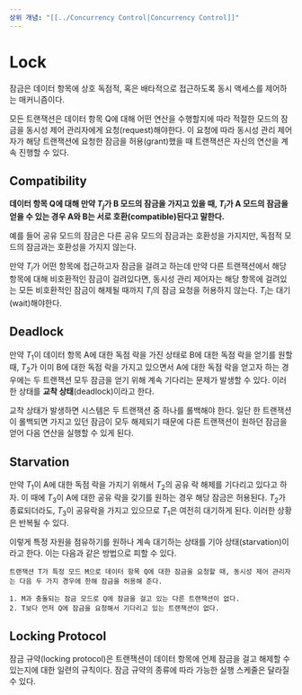 ```yaml
---
상위 개념: "[[../Concurrency Control|Concurrency Control]]"
---
```

# Lock
잠금은 데이터 항목에 상호 독점적, 혹은 배타적으로 접근하도록 동시 액세스를 제어하는 매커니즘이다.

모든 트랜잭션은 데이터 항목 Q에 대해 어떤 연산을 수행할지에 따라 적절한 모드의 잠금을 동시성 제어 관리자에게 요청(request)해야한다. 이 요청에 따라 동시성 관리 제어자가 해당 트랜잭션에 요청한 잠금을 허용(grant)했을 때 트랜잭션은 자신의 연산을 계속 진행할 수 있다.

## Compatibility
**데이터 항목 Q에 대해 만약 $T_j$가 B 모드의 잠금을 가지고 있을 때, $T_i$가 A 모드의 잠금을 얻을 수 있는 경우 A와 B는 서로 호환(compatible)된다고 말한다.**

예를 들어 공유 모드의 잠금은 다른 공유 모드의 잠금과는 호환성을 가지지만, 독점적 모드의 잠금과는 호환성을 가지지 않는다.

만약 $T_i$가 어떤 항목에 접근하고자 잠금을 걸려고 하는데 만약 다른 트랜잭션에서 해당 항목에 대해 비호환적인 잠금이 걸려있다면, 동시성 관리 제어자는 해당 항목에 걸려있는 모든 비호환적인 잠금이 해제될 때까지 $T_i$의 잠금 요청을 허용하지 않는다. $T_i$는 대기(wait)해야한다.

## Deadlock
만약 $T_1$이 데이터 항목 A에 대한 독점 락을 가진 상태로 B에 대한 독점 락을 얻기를 원할 때, $T_2$가 이미 B에 대한 독점 락을 가지고 있으면서 A에 대한 독점 락을 얻고자 하는 경우에는 두 트랜잭션 모두 잠금을 얻기 위해 계속 기다리는 문제가 발생할 수 있다. 이러한 상태를 **교착 상태**(deadlock)이라고 한다.

교착 상태가 발생하면 시스템은 두 트랜잭션 중 하나를 롤백해야 한다. 일단 한 트랜잭션이 롤백되면 가지고 있던 잠금이 모두 해제되기 때문에 다른 트랜잭션이 원하던 잠금을 얻어 다음 연산을 실행할 수 있게 된다.

## Starvation
만약 $T_1$이 A에 대한 독점 락을 가지기 위해서 $T_2$의 공유 락 해제를 기다리고 있다고 하자. 이 때에 $T_3$이 A에 대한 공유 락을 갖기를 원하는 경우 해당 잠금은 허용된다. $T_2$가 종료되더라도, $T_3$이 공유락을 가지고 있으므로 $T_1$은 여전히 대기하게 된다. 이러한 상황은 반복될 수 있다.

이렇게 특정 자원을 점유하기를 원하나 계속 대기하는 상태를 기아 상태(starvation)이라고 한다. 이는 다음과 같은 방법으로 피할 수 있다.

```
트랜잭션 T가 특정 모드 M으로 데이터 항목 Q에 대한 잠금을 요청할 때, 동시성 제어 관리자는 다음 두 가지 경우에 한해 잠금을 허용해 준다.

1. M과 충돌되는 잠금 모드로 Q에 잠금을 걸고 있는 다른 트랜잭션이 없다.
2. T보다 먼저 Q에 잠금을 요청해서 기다리고 있는 트랜잭션이 없다.
```

## Locking Protocol
잠금 규약(locking protocol)은 트랜잭션이 데이터 항목에 언제 잠금을 걸고 해제할 수 있는지에 대한 일련의 규칙이다. 잠금 규약의 종류에 따라 가능한 실행 스케줄은 달라질 수 있다. 
